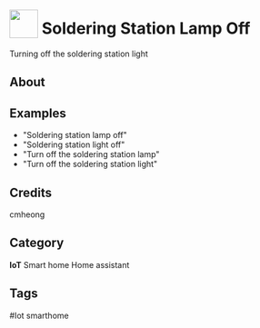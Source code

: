 # <img src="https://raw.githack.com/FortAwesome/Font-Awesome/master/svgs/solid/lightbulb.svg" card_color="#FFF68F" width="50" height="50" style="vertical-align:bottom"/> Soldering Station Lamp Off
Turning off the soldering station light

## About


## Examples
* "Soldering station lamp off"
* "Soldering station light off"
* "Turn off the soldering station lamp"
* "Turn off the soldering station light"

## Credits
cmheong

## Category
**IoT**
Smart home
Home assistant

## Tags
#Iot smarthome

